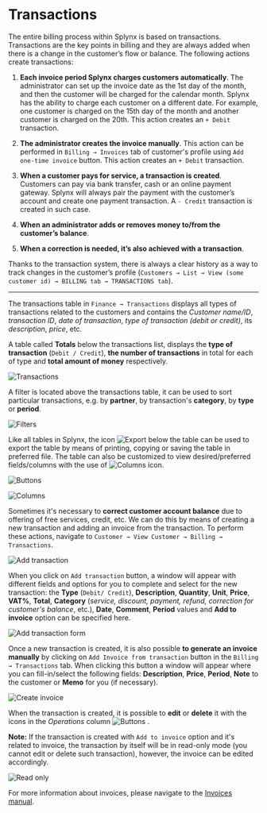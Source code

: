 Transactions
============

The entire billing process within Splynx is based on transactions. Transactions are the key points in billing and they are always added when there is a change in the customer’s flow or balance. The following actions create transactions:

1. **Each invoice period Splynx charges customers automatically**. The administrator can set up the invoice date as the 1st day of the month, and then the customer will be charged for the calendar month.
Splynx has the ability to charge each customer on a different date. For example, one customer is charged on the 15th day of the month and another customer is charged on the 20th. This action creates an `+ Debit` transaction.

2. **The administrator creates the invoice manually**. This action can be performed in `Billing → Invoices` tab of customer's profile using `Add one-time invoice` button. This action creates an `+ Debit` transaction.

3. **When a customer pays for service, a transaction is created**. Customers can pay via bank transfer, cash or an online payment gateway. Splynx will always pair the payment with the customer’s account and create one payment transaction. A `- Credit` transaction is created in such case.

4. **When an administrator adds or removes money to/from the customer’s balance**.

5. **When a correction is needed, it’s also achieved with a transaction**.

Thanks to the transaction system, there is always a clear history as a way to track changes in the customer’s profile (`Customers → List → View (some customer id) → BILLING tab → TRANSACTIONS tab`).

---

The transactions table in `Finance → Transactions` displays all types of transactions related to the customers and contains the *Customer name/ID*, *transaction ID*, *date of transaction*, *type of transaction (debit or credit)*, its *description*, *price*, etc.

A table called **Totals** below the transactions list, displays the **type of transaction** (`Debit / Credit`), **the number of transactions** in total for each of type and **total amount of money** respectively.

  ![Transactions](./transactions.png)

A filter is located above the transactions table, it can be used to sort particular transactions, e.g. by **partner**, by transaction's **category**, by **type** or **period**.

  ![Filters](./filters.png)

Like all tables in Splynx, the icon <icon class="image-icon">![Export](export_icon.png)</icon> below the table can be used to export the table by means of printing, copying or saving the table in preferred file. The table can also be customized to view desired/preferred fields/columns with the use of <icon class="image-icon">![Columns](columns_icon.png)</icon> icon.

  ![Buttons](export.png)

  ![Columns](./columns.png)

Sometimes it's necessary to **correct customer account balance** due to offering of free services, credit, etc. We can do this by means of creating a new transaction and adding an invoice from the transaction. To perform these actions, navigate to `Customer → View Customer → Billing → Transactions`.

  ![Add transaction](./add_transaction.png)

When you click on `Add transaction` button, a window will appear with different fields and options for you to complete and select for the new transaction: the **Type** (`Debit/ Credit`), **Description**, **Quantity**, **Unit**, **Price**, **VAT%**, **Total**, **Category** (*service, discount, payment, refund, correction for customer's balance*, etc.), **Date**, **Comment**, **Period** values and **Add to invoice** option can be specified here.

  ![Add transaction form](./create_transaction_form.png)

Once a new transaction is created, it is also possible **to generate an invoice manually** by clicking on `Add Invoice from transaction` button in the `Billing → Transactions` tab. When clicking this button a window will appear where you can fill-in/select the following fields: **Description**, **Price**, **Period**, **Note** to the customer or **Memo** for you (if necessary).

  ![Create invoice](./create_invoice.png)

When the transaction is created, it is possible to **edit** or **delete** it with the icons in the *Operations* column <icon class="image-icon">![Buttons](./small_buttons.png)</icon> .

**Note:** If the transaction is created with `Add to invoice` option and it's related to invoice, the transaction by itself will be in read-only mode (you cannot edit or delete such transaction), however, the invoice can be edited accordingly.

![Read only](./read_only.png)

For more information about invoices, please navigate to the [Invoices manual](finance/invoices/invoices.md).
